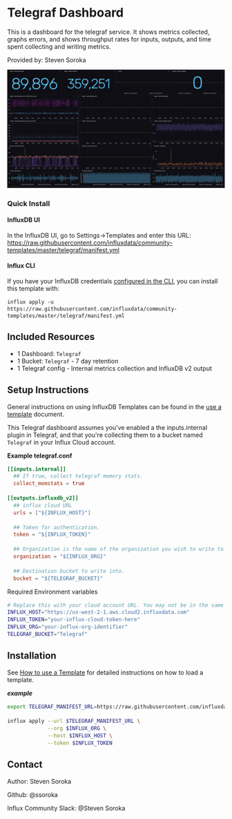# Telegraf Dashboard

This is a dashboard for the telegraf service. It shows metrics collected, graphs errors, and shows throughput rates for inputs, outputs, and time spent collecting and writing metrics.

Provided by: Steven Soroka

![Telegraf Dashboard Screenshot](telegraf-dashboard.png)

### Quick Install

#### InfluxDB UI

In the InfluxDB UI, go to Settings->Templates and enter this URL: https://raw.githubusercontent.com/influxdata/community-templates/master/telegraf/manifest.yml

#### Influx CLI
If you have your InfluxDB credentials [configured in the CLI](https://v2.docs.influxdata.com/v2.0/reference/cli/influx/config/), you can install this template with:

```
influx apply -u https://raw.githubusercontent.com/influxdata/community-templates/master/telegraf/manifest.yml
```

## Included Resources

- 1 Dashboard: `Telegraf`
- 1 Bucket: `Telegraf` - 7 day retention
- 1 Telegraf config - Internal metrics collection and InfluxDB v2 output

## Setup Instructions

General instructions on using InfluxDB Templates can be found in the [use a template](../docs/use_a_template.md) document.

This Telegraf dashboard assumes you've enabled a the inputs.internal plugin in Telegraf, and that you're collecting them to a bucket named `Telegraf` in your Influx Cloud account. 

**Example telegraf.conf**

```toml
[[inputs.internal]]
  ## If true, collect telegraf memory stats.
  collect_memstats = true

[[outputs.influxdb_v2]]	
  ## influx cloud URL
  urls = ["${INFLUX_HOST}"]

  ## Token for authentication.
  token = "${INFLUX_TOKEN}"

  ## Organization is the name of the organization you wish to write to
  organization = "${INFLUX_ORG}"

  ## Destination bucket to write into.
  bucket = "${TELEGRAF_BUCKET}"
```

Required Environment variables

```sh
# Replace this with your cloud account URL. You may not be in the same region
INFLUX_HOST="https://us-west-2-1.aws.cloud2.influxdata.com"
INFLUX_TOKEN="your-influx-cloud-token-here"
INFLUX_ORG="your-influx-org-identifier"
TELEGRAF_BUCKET="Telegraf"
```

## Installation

See [How to use a Template](../docs/use_a_template.md) for detailed instructions on how to load a template.

___example___

```sh
export TELEGRAF_MANIFEST_URL=https://raw.githubusercontent.com/influxdata/community-templates/master/telegraf/manifest.yml

influx apply --url $TELEGRAF_MANIFEST_URL \
             --org $INFLUX_ORG \
             --host $INFLUX_HOST \
             --token $INFLUX_TOKEN
```

## Contact

Author: Steven Soroka

Github: @ssoroka

Influx Community Slack: @Steven Soroka